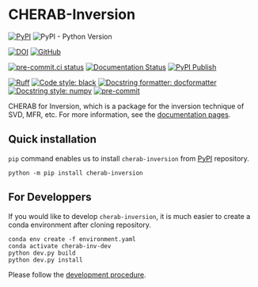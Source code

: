 # CHERAB-Inversion

[![PyPI](https://img.shields.io/pypi/v/cherab-inversion?label=PyPI&logo=PyPI)](https://pypi.org/project/cherab-inversion/)
![PyPI - Python Version](https://img.shields.io/pypi/pyversions/cherab-inversion?logo=Python)

[![DOI](https://zenodo.org/badge/DOI/10.5281/zenodo.10118753.svg)](https://doi.org/10.5281/zenodo.10118753)
[![GitHub](https://img.shields.io/github/license/munechika-koyo/cherab_inversion)](https://opensource.org/licenses/BSD-3-Clause)

[![pre-commit.ci status](https://results.pre-commit.ci/badge/github/munechika-koyo/cherab_inversion/main.svg)](https://results.pre-commit.ci/latest/github/munechika-koyo/cherab_inversion/main)
[![Documentation Status](https://readthedocs.org/projects/cherab-inversion/badge/?version=latest)](https://cherab-inversion.readthedocs.io/en/latest/?badge=latest)
[![PyPI Publish](https://github.com/munechika-koyo/cherab_inversion/actions/workflows/deploy-pypi.yml/badge.svg)](https://github.com/munechika-koyo/cherab_inversion/actions/workflows/deploy-pypi.yml)

[![Ruff](https://img.shields.io/endpoint?url=https://raw.githubusercontent.com/charliermarsh/ruff/main/assets/badge/v2.json)](https://github.com/astral-sh/ruff)
[![Code style: black](https://img.shields.io/badge/code%20style-black-000000.svg)](https://github.com/psf/black)
[![Docstring formatter: docformatter](https://img.shields.io/badge/%20formatter-docformatter-fedcba.svg)](https://github.com/PyCQA/docformatter)
[![Docstring style: numpy](https://img.shields.io/badge/%20style-numpy-459db9.svg)](https://numpydoc.readthedocs.io/en/latest/format.html)
[![pre-commit](https://img.shields.io/badge/pre--commit-enabled-brightgreen?logo=pre-commit)](https://github.com/pre-commit/pre-commit)


CHERAB for Inversion, which is a package for the inversion technique of SVD, MFR, etc.
For more information, see the [documentation pages](https://cherab-inversion.readthedocs.io/).

Quick installation
-------------------
`pip` command enables us to install `cherab-inversion` from [PyPI](https://pypi.org/project/cherab-inversion/) repository.

```Shell
python -m pip install cherab-inversion
```

For Developpers
---
If you would like to develop `cherab-inversion`, it is much easier to create a conda environment after cloning repository.
```Shell
conda env create -f environment.yaml
conda activate cherab-inv-dev
python dev.py build
python dev.py install
```
Please follow the [development procedure](https://cherab-inversion.readthedocs.io/en/development/user/contribution.html).
